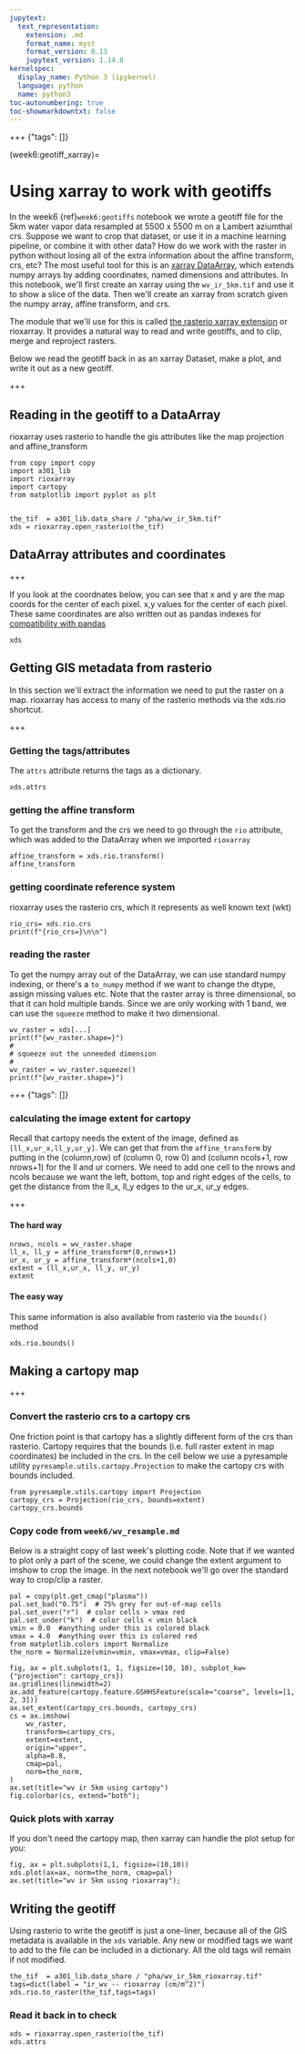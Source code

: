 ```yaml
---
jupytext:
  text_representation:
    extension: .md
    format_name: myst
    format_version: 0.13
    jupytext_version: 1.14.0
kernelspec:
  display_name: Python 3 (ipykernel)
  language: python
  name: python3
toc-autonumbering: true
toc-showmarkdowntxt: false
---
```


+++ {"tags": []}

(week6:geotiff_xarray)=
# Using xarray to work with geotiffs

In the week6 {ref}`week6:geotiffs` notebook we wrote a geotiff file for the 5km water vapor data resampled at 5500 x 5500 m on a Lambert aziumthal crs.  Suppose we want to
crop that dataset, or use it in a machine learning pipeline, or combine it with other data?  How do we work with the raster in python without losing all of the
extra information about the affine transform, crs, etc?  The most useful tool for this is an [xarray DataArray](https://docs.xarray.dev/en/stable/generated/xarray.DataArray.html#xarray.DataArray), which extends numpy arrays by adding coordinates, named dimensions and attributes.
In this notebook, we'll first create an xarray using the `wv_ir_5km.tif` and use it to show a slice of the data.  Then we'll create an xarray from scratch given
the numpy array, affine transform, and crs.

The module that we'll use for this is called [the rasterio xarray extension](https://corteva.github.io/rioxarray/html/readme.html) or rioxarray.  It provides a natural
way to read and write geotiffs, and to clip, merge and reproject rasters.

Below we read the geotiff back in as an xarray Dataset, make a plot, and write it out as a new geotiff.

+++

## Reading in the geotiff to a DataArray

rioxarray uses rasterio to handle the gis attributes like the map projection and affine_transform

```{code-cell} ipython3
from copy import copy
import a301_lib
import rioxarray
import cartopy
from matplotlib import pyplot as plt


the_tif  = a301_lib.data_share / "pha/wv_ir_5km.tif"
xds = rioxarray.open_rasterio(the_tif)
```

## DataArray attributes and coordinates

+++

If you look at the coordnates below, you can see that x and y are the map coords for the center of each pixel.
x,y values for the center of each pixel.  These same coordinates are also written out as pandas indexes
for [compatibility with pandas](https://docs.xarray.dev/en/stable/user-guide/pandas.html)

```{code-cell} ipython3
xds
```

## Getting GIS metadata from rasterio

In this section we'll extract the information we need to put the raster on a map.  rioxarray has access to many of the rasterio methods via the xds.rio shortcut.

+++

### Getting the tags/attributes

The `attrs` attribute returns the tags as a dictionary.

```{code-cell} ipython3
xds.attrs
```

### getting the affine transform

To get the transform and the crs we need to go through the `rio` attribute, which was added to the DataArray when we imported `rioxarray`

```{code-cell} ipython3
affine_transform = xds.rio.transform()
affine_transform
```

### getting coordinate reference system

rioxarray uses the rasterio crs, which it represents as well known text (wkt)

```{code-cell} ipython3
rio_crs= xds.rio.crs
print(f"{rio_crs=}\n\n")
```

### reading the raster

To get the numpy array out of the DataArray, we can use standard numpy indexing, or there's a `to_numpy` method if we want to change the dtype, assign missing values etc.
Note that the raster array is three dimensional, so that it can hold multiple bands.  Since we are only working with 1 band, we can
use the `squeeze` method to make it two dimensional.

```{code-cell} ipython3
wv_raster = xds[...]
print(f"{wv_raster.shape=}")
#
# squeeze out the unneeded dimension
#
wv_raster = wv_raster.squeeze()
print(f"{wv_raster.shape=}")
```

+++ {"tags": []}

### calculating the image extent for cartopy 

Recall that cartopy needs the extent of the image, defined as `[ll_x,ur_x,ll_y,ur_y]`.  We can get that from the `affine_transform` by putting in
the (column,row) of (column 0, row 0) and (column ncols+1, row nrows+1) for the ll and ur corners.   We need to add one cell to the nrows and ncols because
we want the left, bottom, top and right edges of the cells,
to get the distance from the ll_x, ll_y edges to the ur_x, ur_y edges.

+++

#### The hard way

```{code-cell} ipython3
nrows, ncols = wv_raster.shape
ll_x, ll_y = affine_transform*(0,nrows+1)
ur_x, ur_y = affine_transform*(ncols+1,0)
extent = (ll_x,ur_x, ll_y, ur_y)
extent
```

#### The easy way

This same information is also available from rasterio via the `bounds()` method

```{code-cell} ipython3
xds.rio.bounds()
```

## Making a cartopy map

+++

### Convert the rasterio crs to a cartopy crs



One friction point is that cartopy has a slightly different form of the crs than rasterio.  Cartopy requires that the
bounds (i.e. full raster extent in map coordinates) be included in the crs. In the cell below we use a  pyresample  utility `pyresample.utils.cartopy.Projection` to make
the cartopy crs with bounds included.

```{code-cell} ipython3
from pyresample.utils.cartopy import Projection
cartopy_crs = Projection(rio_crs, bounds=extent)
cartopy_crs.bounds
```

### Copy code from `week6/wv_resample.md`

Below is a straight copy of last week's plotting code.  Note that if we wanted to plot only a part of the scene,
we could change the extent argument to imshow to crop the image.  In the next notebook we'll go over the
standard way to crop/clip a raster.

```{code-cell} ipython3
pal = copy(plt.get_cmap("plasma"))
pal.set_bad("0.75")  # 75% grey for out-of-map cells
pal.set_over("r")  # color cells > vmax red
pal.set_under("k")  # color cells < vmin black
vmin = 0.0  #anything under this is colored black
vmax = 4.0  #anything over this is colored red
from matplotlib.colors import Normalize
the_norm = Normalize(vmin=vmin, vmax=vmax, clip=False)
```

```{code-cell} ipython3
fig, ax = plt.subplots(1, 1, figsize=(10, 10), subplot_kw={"projection": cartopy_crs})
ax.gridlines(linewidth=2)
ax.add_feature(cartopy.feature.GSHHSFeature(scale="coarse", levels=[1, 2, 3]))
ax.set_extent(cartopy_crs.bounds, cartopy_crs)
cs = ax.imshow(
    wv_raster,
    transform=cartopy_crs,
    extent=extent,
    origin="upper",
    alpha=0.8,
    cmap=pal,
    norm=the_norm,
)
ax.set(title="wv ir 5km using cartopy")
fig.colorbar(cs, extend="both");
```

### Quick plots with xarray

If you don't need the cartopy map, then xarray can handle the plot setup for you:

```{code-cell} ipython3
fig, ax = plt.subplots(1,1, figsize=(10,10))
xds.plot(ax=ax, norm=the_norm, cmap=pal)
ax.set(title="wv ir 5km using rioxarray");
```

## Writing the geotiff

Using rasterio to write the geotiff is just a one-liner, because all of the GIS metadata is available in the `xds` variable. Any new or modified tags we want to add
to the file can be included in a dictionary.  All the old tags will remain if not modified.

```{code-cell} ipython3
the_tif  = a301_lib.data_share / "pha/wv_ir_5km_rioxarray.tif"
tags=dict(label = "ir_wv -- rioxarray (cm/m^2)")
xds.rio.to_raster(the_tif,tags=tags)
```

### Read it back in to check

```{code-cell} ipython3
xds = rioxarray.open_rasterio(the_tif)
xds.attrs
```
